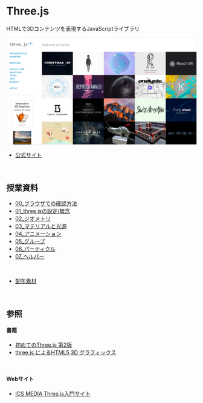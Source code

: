 

# Three.js

HTMLで3Dコンテンツを表現するJavaScriptライブラリ

![](md/img/threejs_org.png)

* [公式サイト](https://threejs.org/)



&nbsp;
&nbsp;


## 授業資料

* [00_ブラウザでの確認方法](md/preview.md)
* [01_three.jsの設定/概念](md/01_about.md)
* [02_ジオメトリ](md/02_geometry.md)
* [03_マテリアルと光源](md/03_material.md)
* [04_アニメーション](md/04_animation.md)
* [05_グループ](md/05_group.md)
* [06_パーティクル](md/06_particle.md)
* [07_ヘルパー](md/07_helper.md)

&nbsp;

* [配布素材](docs/first_threejs.zip)


&nbsp;
&nbsp;


## 参照

#### 書籍

* [初めてのThree.js 第2版](https://www.oreilly.co.jp/books/9784873117706/)
* [three.js によるHTML5 3D グラフィックス](http://www.cutt.co.jp/book/978-4-87783-324-4.html)

&nbsp;

#### Webサイト

* [ICS MEDIA Three.js入門サイト](https://ics.media/tutorial-three/index.html)
